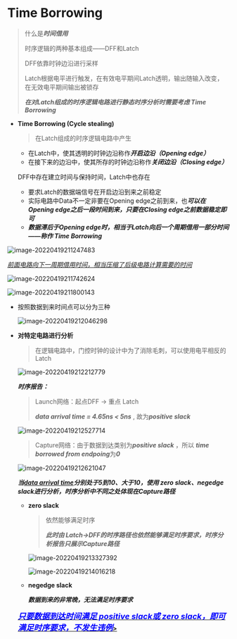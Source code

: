 # Time Borrowing

> 什么是***时间借用***
>
> 时序逻辑的两种基本组成——DFF和Latch
>
> DFF依靠时钟边沿进行采样
>
> Latch根据电平进行触发，在有效电平期间Latch透明，输出随输入改变，在无效电平期间输出被锁存
>
> ***在对Latch组成的时序逻辑电路进行静态时序分析时需要考虑 Time Borrowing***

- **Time Borrowing (Cycle stealing)**

  > 在Latch组成的时序逻辑电路中产生

  - 在Latch中，使其透明的时钟边沿称作***开启边沿（Opening edge）***
  - 在接下来的边沿中，使其所存的时钟边沿称作***关闭边沿（Closing edge）***

  DFF中存在建立时间与保持时间，Latch中也存在

  - 要求Latch的数据端信号在开启边沿到来之前稳定
  - 实际电路中Data不一定非要在Opening edge之前到来，也***可以在Opening edge之后一段时间到来，只要在Closing edge之前数据稳定即可***
  - ***数据滞后于Opening edge时，相当于Latch向后一个周期借用一部分时间 ——称作 Time Borrowing***

![image-20220419211247483](C:\Users\Jiazm556\AppData\Roaming\Typora\typora-user-images\image-20220419211247483.png)

<u>*前面电路向下一周期借用时间，相当压缩了后级电路计算需要的时间*</u>

![image-20220419211742624](C:\Users\Jiazm556\AppData\Roaming\Typora\typora-user-images\image-20220419211742624.png)

![image-20220419211800143](C:\Users\Jiazm556\AppData\Roaming\Typora\typora-user-images\image-20220419211800143.png)

- 按照数据到来时间点可以分为三种

   ![image-20220419212046298](C:\Users\Jiazm556\AppData\Roaming\Typora\typora-user-images\image-20220419212046298.png)

- **对特定电路进行分析**

   > 在逻辑电路中，门控时钟的设计中为了消除毛刺，可以使用电平相反的Latch

   ![image-20220419212212779](C:\Users\Jiazm556\AppData\Roaming\Typora\typora-user-images\image-20220419212212779.png)

   ***时序报告：***

   > Launch网络：起点DFF -> 重点 Latch
   >
   > ***data arrival time = 4.65ns < 5ns*** , 故为***positive slack***

   ![image-20220419212527714](C:\Users\Jiazm556\AppData\Roaming\Typora\typora-user-images\image-20220419212527714.png)

   > Capture网络：由于数据到达类别为***positive slack*** ，所以 ***time borrowed from endpoing***为***0*** 

   ![image-20220419212621047](C:\Users\Jiazm556\AppData\Roaming\Typora\typora-user-images\image-20220419212621047.png)

   ***当<u>data arrival time</u>分别处于5到10、大于10，使用 zero slack、negedge slack进行分析，时序分析中不同之处体现在Capture路径***

   - **zero slack**

     > 依然能够满足时序
     >
     > ***此时由 Latch->DFF的时序路径也依然能够满足时序要求，时序分析报告只展示Capture路径***

     ![image-20220419213327392](C:\Users\Jiazm556\AppData\Roaming\Typora\typora-user-images\image-20220419213327392.png)

     ![image-20220419214016218](C:\Users\Jiazm556\AppData\Roaming\Typora\typora-user-images\image-20220419214016218.png)

   - **negedge slack**

     ***数据到来的非常晚，无法满足时序要求***

   ***<u><font color=blue size=4>只要数据到达时间满足 positive slack或 zero slack，即可满足时序要求，不发生违例</font>></u>***

   
